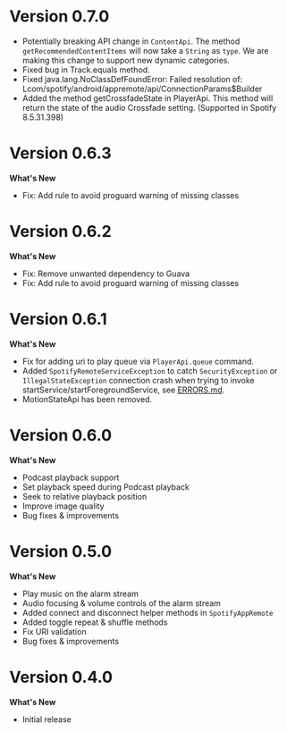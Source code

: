 # Version 0.7.0
* Potentially breaking API change in `ContentApi`. The method `getRecommendedContentItems` will now take a `String` as `type`. We are making this change to support new dynamic categories.
* Fixed bug in Track.equals method.
* Fixed java.lang.NoClassDefFoundError: Failed resolution of: Lcom/spotify/android/appremote/api/ConnectionParams$Builder
* Added the method getCrossfadeState in PlayerApi. This method will return the state of the audio Crossfade setting. (Supported in Spotify 8.5.31.398)

# Version 0.6.3

**What's New**
* Fix: Add rule to avoid proguard warning of missing classes

# Version 0.6.2

**What's New**
* Fix: Remove unwanted dependency to Guava
* Fix: Add rule to avoid proguard warning of missing classes

# Version 0.6.1

**What's New**

* Fix for adding uri to play queue via `PlayerApi.queue` command.
* Added `SpotifyRemoteServiceException` to catch `SecurityException` or `IllegalStateException` connection crash when trying to invoke startService/startForegroundService, see [ERRORS.md](ERRORS.md).
* MotionStateApi has been removed.

# Version 0.6.0

**What's New**

* Podcast playback support
* Set playback speed during Podcast playback
* Seek to relative playback position
* Improve image quality
* Bug fixes & improvements

# Version 0.5.0
  
**What's New**  
  
* Play music on the alarm stream
* Audio focusing & volume controls of the alarm stream
* Added connect and disconnect helper methods in `SpotifyAppRemote`
* Added toggle repeat & shuffle methods
* Fix URI validation
* Bug fixes & improvements

# Version 0.4.0   
  
**What's New**  
  
* Initial release